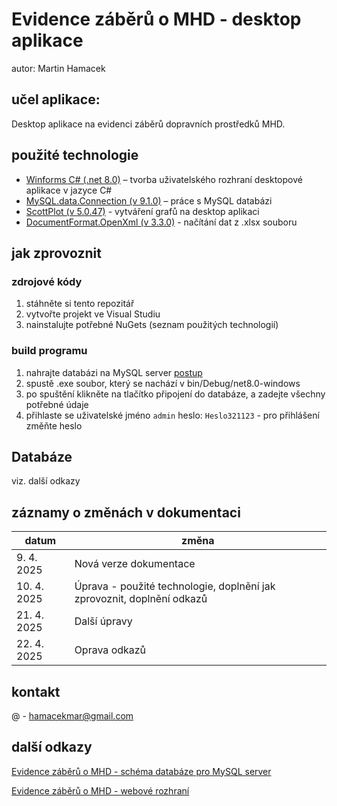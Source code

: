 # Evidence záběrů o MHD - desktop aplikace

autor: Martin Hamacek

## učel aplikace: 
Desktop aplikace na evidenci záběrů dopravních prostředků MHD. 

## použité technologie

- [Winforms C# (.net 8.0)](https://learn.microsoft.com/en-us/dotnet/desktop/winforms/?view=netdesktop-8.0) – tvorba uživatelského rozhraní desktopové aplikace v jazyce C#
- [MySQL.data.Connection (v 9.1.0)](https://www.nuget.org/packages/MySql.Data/9.1.0#show-readme-container) – práce s MySQL databázi 
- [ScottPlot (v 5.0.47)](https://scottplot.net/) - vytváření grafů na desktop aplikaci
- [DocumentFormat.OpenXml (v 3.3.0)](https://www.nuget.org/packages/documentformat.openxml) - načítání dat z .xlsx souboru

## jak zprovoznit

### zdrojové kódy
1. stáhněte si tento repozitář
2. vytvořte projekt ve Visual Studiu
3. nainstalujte potřebné NuGets (seznam použitých technologií)

### build programu

1. nahrajte databázi na MySQL server [postup](https://github.com/Martin-Hamacek-05/mysql_ev_clip_about_p_transport)
2. spustě .exe soubor, který se nachází v bin/Debug/net8.0-windows
3. po spuštění klikněte na tlačítko připojení do databáze, a zadejte všechny potřebné údaje
4. přihlaste se uživatelské jméno `admin` heslo: `Heslo321123` - pro přihlášení změňte heslo

## Databáze

viz. další odkazy

## záznamy o změnách v dokumentaci
|datum|změna|
|-|-|
|9. 4. 2025|Nová verze dokumentace|
|10. 4. 2025|Úprava - použité technologie, doplnění jak zprovoznit, doplnění odkazů|
|21. 4. 2025|Další úpravy|
|22. 4. 2025|Oprava odkazů|

## kontakt
@ - hamacekmar@gmail.com

## další odkazy
[Evidence záběrů o MHD - schéma databáze pro MySQL server](https://github.com/Martin-Hamacek-05/mysql_ev_clip_about_p_transport)

[Evidence záběrů o MHD - webové rozhraní](https://github.com/Martin-Hamacek-05/web_app_ev_clip_about_p_transport)
